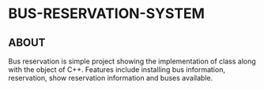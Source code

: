 # BUS-RESERVATION-SYSTEM


## ABOUT
Bus reservation is simple project showing the implementation of class along with the object of C++. Features include installing bus information, reservation, show reservation information and buses available.

